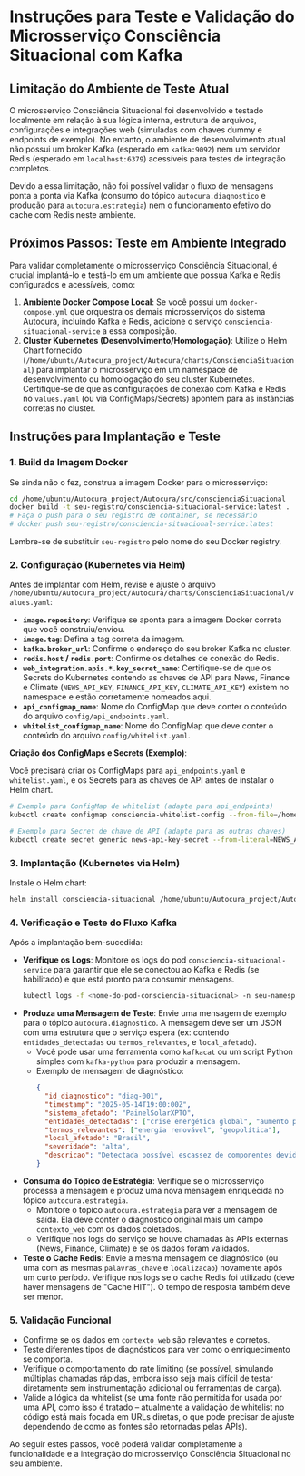 # Instruções para Teste e Validação do Microsserviço Consciência Situacional com Kafka

## Limitação do Ambiente de Teste Atual

O microsserviço Consciência Situacional foi desenvolvido e testado localmente em relação à sua lógica interna, estrutura de arquivos, configurações e integrações web (simuladas com chaves dummy e endpoints de exemplo). No entanto, o ambiente de desenvolvimento atual não possui um broker Kafka (esperado em `kafka:9092`) nem um servidor Redis (esperado em `localhost:6379`) acessíveis para testes de integração completos.

Devido a essa limitação, não foi possível validar o fluxo de mensagens ponta a ponta via Kafka (consumo do tópico `autocura.diagnostico` e produção para `autocura.estrategia`) nem o funcionamento efetivo do cache com Redis neste ambiente.

## Próximos Passos: Teste em Ambiente Integrado

Para validar completamente o microsserviço Consciência Situacional, é crucial implantá-lo e testá-lo em um ambiente que possua Kafka e Redis configurados e acessíveis, como:

1.  **Ambiente Docker Compose Local**: Se você possui um `docker-compose.yml` que orquestra os demais microsserviços do sistema Autocura, incluindo Kafka e Redis, adicione o serviço `consciencia-situacional-service` a essa composição.
2.  **Cluster Kubernetes (Desenvolvimento/Homologação)**: Utilize o Helm Chart fornecido (`/home/ubuntu/Autocura_project/Autocura/charts/ConscienciaSituacional`) para implantar o microsserviço em um namespace de desenvolvimento ou homologação do seu cluster Kubernetes. Certifique-se de que as configurações de conexão com Kafka e Redis no `values.yaml` (ou via ConfigMaps/Secrets) apontem para as instâncias corretas no cluster.

## Instruções para Implantação e Teste

### 1. Build da Imagem Docker

Se ainda não o fez, construa a imagem Docker para o microsserviço:

```bash
cd /home/ubuntu/Autocura_project/Autocura/src/conscienciaSituacional
docker build -t seu-registro/consciencia-situacional-service:latest .
# Faça o push para o seu registro de container, se necessário
# docker push seu-registro/consciencia-situacional-service:latest
```

Lembre-se de substituir `seu-registro` pelo nome do seu Docker registry.

### 2. Configuração (Kubernetes via Helm)

Antes de implantar com Helm, revise e ajuste o arquivo `/home/ubuntu/Autocura_project/Autocura/charts/ConscienciaSituacional/values.yaml`:

*   **`image.repository`**: Verifique se aponta para a imagem Docker correta que você construiu/enviou.
*   **`image.tag`**: Defina a tag correta da imagem.
*   **`kafka.broker_url`**: Confirme o endereço do seu broker Kafka no cluster.
*   **`redis.host` / `redis.port`**: Confirme os detalhes de conexão do Redis.
*   **`web_integration.apis.*.key_secret_name`**: Certifique-se de que os Secrets do Kubernetes contendo as chaves de API para News, Finance e Climate (`NEWS_API_KEY`, `FINANCE_API_KEY`, `CLIMATE_API_KEY`) existem no namespace e estão corretamente nomeados aqui.
*   **`api_configmap_name`**: Nome do ConfigMap que deve conter o conteúdo do arquivo `config/api_endpoints.yaml`.
*   **`whitelist_configmap_name`**: Nome do ConfigMap que deve conter o conteúdo do arquivo `config/whitelist.yaml`.

**Criação dos ConfigMaps e Secrets (Exemplo)**:

Você precisará criar os ConfigMaps para `api_endpoints.yaml` e `whitelist.yaml`, e os Secrets para as chaves de API antes de instalar o Helm chart.

```bash
# Exemplo para ConfigMap de whitelist (adapte para api_endpoints)
kubectl create configmap consciencia-whitelist-config --from-file=/home/ubuntu/Autocura_project/Autocura/config/whitelist.yaml -n seu-namespace

# Exemplo para Secret de chave de API (adapte para as outras chaves)
kubectl create secret generic news-api-key-secret --from-literal=NEWS_API_KEY=\"sua_chave_news_api_aqui\" -n seu-namespace
```

### 3. Implantação (Kubernetes via Helm)

Instale o Helm chart:

```bash
helm install consciencia-situacional /home/ubuntu/Autocura_project/Autocura/charts/ConscienciaSituacional -n seu-namespace -f /home/ubuntu/Autocura_project/Autocura/charts/ConscienciaSituacional/values.yaml
```

### 4. Verificação e Teste do Fluxo Kafka

Após a implantação bem-sucedida:

*   **Verifique os Logs**: Monitore os logs do pod `consciencia-situacional-service` para garantir que ele se conectou ao Kafka e Redis (se habilitado) e que está pronto para consumir mensagens.
    ```bash
    kubectl logs -f <nome-do-pod-consciencia-situacional> -n seu-namespace
    ```
*   **Produza uma Mensagem de Teste**: Envie uma mensagem de exemplo para o tópico `autocura.diagnostico`. A mensagem deve ser um JSON com uma estrutura que o serviço espera (ex: contendo `entidades_detectadas` ou `termos_relevantes`, e `local_afetado`).
    *   Você pode usar uma ferramenta como `kafkacat` ou um script Python simples com `kafka-python` para produzir a mensagem.
    *   Exemplo de mensagem de diagnóstico:
        ```json
        {
          "id_diagnostico": "diag-001",
          "timestamp": "2025-05-14T19:00:00Z",
          "sistema_afetado": "PainelSolarXPTO",
          "entidades_detectadas": ["crise energética global", "aumento preço silício"],
          "termos_relevantes": ["energia renovável", "geopolítica"],
          "local_afetado": "Brasil",
          "severidade": "alta",
          "descricao": "Detectada possível escassez de componentes devido a fatores macroeconômicos."
        }
        ```
*   **Consuma do Tópico de Estratégia**: Verifique se o microsserviço processa a mensagem e produz uma nova mensagem enriquecida no tópico `autocura.estrategia`.
    *   Monitore o tópico `autocura.estrategia` para ver a mensagem de saída. Ela deve conter o diagnóstico original mais um campo `contexto_web` com os dados coletados.
    *   Verifique nos logs do serviço se houve chamadas às APIs externas (News, Finance, Climate) e se os dados foram validados.
*   **Teste o Cache Redis**: Envie a mesma mensagem de diagnóstico (ou uma com as mesmas `palavras_chave` e `localizacao`) novamente após um curto período. Verifique nos logs se o cache Redis foi utilizado (deve haver mensagens de "Cache HIT"). O tempo de resposta também deve ser menor.

### 5. Validação Funcional

*   Confirme se os dados em `contexto_web` são relevantes e corretos.
*   Teste diferentes tipos de diagnósticos para ver como o enriquecimento se comporta.
*   Verifique o comportamento do rate limiting (se possível, simulando múltiplas chamadas rápidas, embora isso seja mais difícil de testar diretamente sem instrumentação adicional ou ferramentas de carga).
*   Valide a lógica da whitelist (se uma fonte não permitida for usada por uma API, como isso é tratado – atualmente a validação de whitelist no código está mais focada em URLs diretas, o que pode precisar de ajuste dependendo de como as fontes são retornadas pelas APIs).

Ao seguir estes passos, você poderá validar completamente a funcionalidade e a integração do microsserviço Consciência Situacional no seu ambiente.


